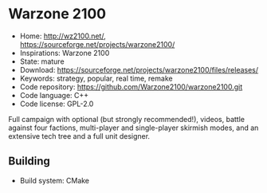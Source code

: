 # Warzone 2100

- Home: http://wz2100.net/, https://sourceforge.net/projects/warzone2100/
- Inspirations: Warzone 2100
- State: mature
- Download: https://sourceforge.net/projects/warzone2100/files/releases/
- Keywords: strategy, popular, real time, remake
- Code repository: https://github.com/Warzone2100/warzone2100.git
- Code language: C++
- Code license: GPL-2.0

Full campaign with optional (but strongly recommended!), videos, battle against four factions, multi-player and single-player skirmish modes, and an extensive tech tree and a full unit designer.

## Building

- Build system: CMake
